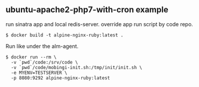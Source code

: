 ## ubuntu-apache2-php7-with-cron example

run sinatra app and local redis-server. override app run script by code repo.


```
$ docker build -t alpine-nginx-ruby:latest .
```

Run like under the alm-agent.

```
$ docker run --rm \
  -v `pwd`/code:/srv/code \
  -v `pwd`/code/mobingi-init.sh:/tmp/init/init.sh \
  -e MYENV=TESTSERVER \
  -p 8080:9292 alpine-nginx-ruby:latest
```

